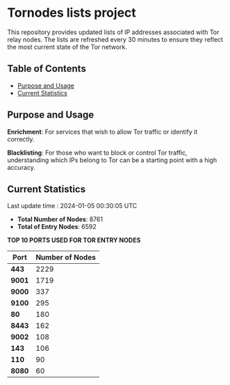 # Tornodes lists project

This repository provides updated lists of IP addresses associated with Tor relay nodes. The lists are refreshed every 30 minutes to ensure they reflect the most current state of the Tor network.

## Table of Contents

- [Purpose and Usage](#purpose-and-usage)
- [Current Statistics](#current-statistics)


## Purpose and Usage

**Enrichment**: For services that wish to allow Tor traffic or identify it correctly.

**Blacklisting**: For those who want to block or control Tor traffic, understanding which IPs belong to Tor can be a starting point with a high accuracy.

## Current Statistics

Last update time : 2024-01-05 00:30:05 UTC

- **Total Number of Nodes**: 8761
- **Total of Entry Nodes**: 6592

**TOP 10 PORTS USED FOR TOR ENTRY NODES**

| **Port** | **Number of Nodes** |
|------|-----------------|
| **443**   | 2229  |
| **9001**   | 1719  |
| **9000**   | 337  |
| **9100**   | 295  |
| **80**   | 180  |
| **8443**   | 162  |
| **9002**   | 108  |
| **143**   | 106  |
| **110**   | 90  |
| **8080**   | 60  |

